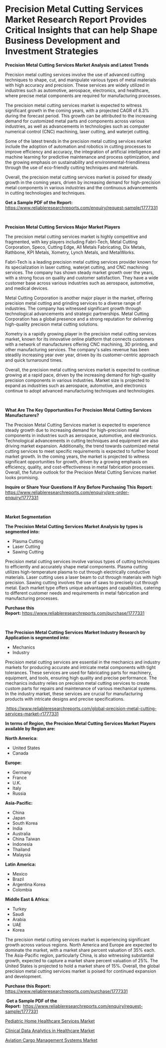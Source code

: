 <p><h1>Precision Metal Cutting Services Market Research Report Provides Critical Insights that can help Shape Business Development and Investment Strategies</h1></p><p><strong>Precision Metal Cutting Services Market Analysis and Latest Trends</strong></p>
<p><p>Precision metal cutting services involve the use of advanced cutting techniques to shape, cut, and manipulate various types of metal materials with high accuracy and precision. These services are widely utilized in industries such as automotive, aerospace, electronics, and healthcare, where precise metal components are required for manufacturing processes.</p><p>The precision metal cutting services market is expected to witness significant growth in the coming years, with a projected CAGR of 8.3% during the forecast period. This growth can be attributed to the increasing demand for customized metal parts and components across various industries, as well as advancements in technologies such as computer numerical control (CNC) machining, laser cutting, and waterjet cutting.</p><p>Some of the latest trends in the precision metal cutting services market include the adoption of automation and robotics in cutting processes to improve efficiency and accuracy, the integration of artificial intelligence and machine learning for predictive maintenance and process optimization, and the growing emphasis on sustainability and environmental-friendliness through the use of eco-friendly cutting techniques and materials.</p><p>Overall, the precision metal cutting services market is poised for steady growth in the coming years, driven by increasing demand for high-precision metal components in various industries and the continuous advancements in cutting technologies and techniques.</p></p>
<p><strong>Get a Sample PDF of the Report:&nbsp;</strong> <a href="https://www.reliableresearchreports.com/enquiry/request-sample/1777331">https://www.reliableresearchreports.com/enquiry/request-sample/1777331</a></p>
<p>&nbsp;</p>
<p><strong>Precision Metal Cutting Services Major Market Players</strong></p>
<p><p>The precision metal cutting services market is highly competitive and fragmented, with key players including Fabri-Tech, Metal Cutting Corporation, Speco, Cutting Edge, All Metals Fabricating, Dix Metals, Rathbone, KPI Metals, Xometry, Lynch Metals, and MetalWorks.</p><p>Fabri-Tech is a leading precision metal cutting services provider known for its specialization in laser cutting, waterjet cutting, and CNC machining services. The company has shown steady market growth over the years, with a strong focus on quality and customer satisfaction. They have a wide customer base across various industries such as aerospace, automotive, and medical devices.</p><p>Metal Cutting Corporation is another major player in the market, offering precision metal cutting and grinding services to a diverse range of industries. The company has witnessed significant growth through technological advancements and strategic partnerships. Metal Cutting Corporation has a global presence and a strong reputation for delivering high-quality precision metal cutting solutions.</p><p>Xometry is a rapidly growing player in the precision metal cutting services market, known for its innovative online platform that connects customers with a network of manufacturers offering CNC machining, 3D printing, and other manufacturing services. The company's sales revenue has been steadily increasing year over year, driven by its customer-centric approach and quick turnaround times.</p><p>Overall, the precision metal cutting services market is expected to continue growing at a rapid pace, driven by the increasing demand for high-quality precision components in various industries. Market size is projected to expand as industries such as aerospace, automotive, and electronics continue to adopt advanced manufacturing techniques and technologies.</p></p>
<p>&nbsp;</p>
<p><strong>What Are The Key Opportunities For Precision Metal Cutting Services Manufacturers?</strong></p>
<p><p>The Precision Metal Cutting Services market is expected to experience steady growth due to increasing demand for high-precision metal components in industries such as aerospace, automotive, and electronics. Technological advancements in cutting techniques and equipment are also driving market expansion. Additionally, the trend towards customized metal cutting services to meet specific requirements is expected to further boost market growth. In the coming years, the market is projected to witness significant opportunities for growth, driven by a growing emphasis on efficiency, quality, and cost-effectiveness in metal fabrication processes. Overall, the future outlook for the Precision Metal Cutting Services market looks promising.</p></p>
<p><strong>Inquire or Share Your Questions If Any Before Purchasing This Report:</strong> <a href="https://www.reliableresearchreports.com/enquiry/pre-order-enquiry/1777331">https://www.reliableresearchreports.com/enquiry/pre-order-enquiry/1777331</a></p>
<p>&nbsp;</p>
<p><strong>Market Segmentation</strong></p>
<p><strong>The Precision Metal Cutting Services Market Analysis by types is segmented into:</strong></p>
<p><ul><li>Plasma Cutting</li><li>Laser Cutting</li><li>Sawing Cutting</li></ul></p>
<p><p>Precision metal cutting services involve various types of cutting techniques to efficiently and accurately shape metal components. Plasma cutting utilizes high-temperature plasma to cut through electrically conductive materials. Laser cutting uses a laser beam to cut through materials with high precision. Sawing cutting involves the use of saws to precisely cut through metal. Each market type offers unique advantages and capabilities, catering to different customer needs and requirements in metal fabrication and manufacturing processes.</p></p>
<p><strong>Purchase this Report:&nbsp;</strong><a href="https://www.reliableresearchreports.com/purchase/1777331">https://www.reliableresearchreports.com/purchase/1777331</a></p>
<p>&nbsp;</p>
<p><strong>The Precision Metal Cutting Services Market Industry Research by Application is segmented into:</strong></p>
<p><ul><li>Mechanics</li><li>Industry</li></ul></p>
<p><p>Precision metal cutting services are essential in the mechanics and industry markets for producing accurate and intricate metal components with tight tolerances. These services are used for fabricating parts for machinery, equipment, and tools, ensuring high quality and precise performance. The mechanics industry relies on precision metal cutting services to create custom parts for repairs and maintenance of various mechanical systems. In the industry market, these services are crucial for manufacturing products with intricate designs and precise specifications.</p></p>
<p><a href="https://www.reliableresearchreports.com/global-precision-metal-cutting-services-market-r1777331">&nbsp;https://www.reliableresearchreports.com/global-precision-metal-cutting-services-market-r1777331</a></p>
<p><strong>In terms of Region, the Precision Metal Cutting Services Market Players available by Region are:</strong></p>
<p>
    <p> <strong> North America: </strong>
        <ul>
            <li>United States</li>
            <li>Canada</li>
        </ul>
        </p> 
    <p> <strong> Europe: </strong>
        <ul>
            <li>Germany</li>
            <li>France</li>
            <li>U.K.</li>
            <li>Italy</li>
            <li>Russia</li>
        </ul>
        </p> 
    <p> <strong> Asia-Pacific: </strong>
        <ul>
            <li>China</li>
            <li>Japan</li>
            <li>South Korea</li>
            <li>India</li>
            <li>Australia</li>
            <li>China Taiwan</li>
            <li>Indonesia</li>
            <li>Thailand</li>
            <li>Malaysia</li>
        </ul>
        </p> 
    <p> <strong> Latin America: </strong>
        <ul>
            <li>Mexico</li>
            <li>Brazil</li>
            <li>Argentina Korea</li>
            <li>Colombia</li>
        </ul>
        </p> 
    <p> <strong> Middle East & Africa: </strong>
        <ul>
            <li>Turkey</li>
            <li>Saudi</li>
            <li>Arabia</li>
            <li>UAE</li>
            <li>Korea</li>
        </ul>
    </p>
    </p>
<p><p>The precision metal cutting services market is experiencing significant growth across various regions. North America and Europe are expected to dominate the market, with a market share percent valuation of 35% each. The Asia-Pacific region, particularly China, is also witnessing substantial growth, expected to capture a market share percent valuation of 25%. The United States is projected to hold a market share of 15%. Overall, the global precision metal cutting services market is poised for continued expansion and development.</p></p>
<p><strong>Purchase this Report: </strong><a href="https://www.reliableresearchreports.com/purchase/1777331">https://www.reliableresearchreports.com/purchase/1777331</a></p>
<p>&nbsp;<strong>Get a Sample PDF of the Report:&nbsp;&nbsp;</strong><a href="https://www.reliableresearchreports.com/enquiry/request-sample/1777331">https://www.reliableresearchreports.com/enquiry/request-sample/1777331</a></p>
<p><strong></strong></p>
<p><p><a href="https://github.com/gracielawharr/Market-Research-Report-List-2/blob/main/pediatric-home-healthcare-services-market.md">Pediatric Home Healthcare Services Market</a></p><p><a href="https://github.com/JennyferFeil2023/Market-Research-Report-List-1/blob/main/clinical-data-analytics-in-healthcare-market.md">Clinical Data Analytics in Healthcare Market</a></p><p><a href="https://github.com/edytherolanlouisejk1miz0wig/Market-Research-Report-List-3/blob/main/aviation-cargo-management-systems-market.md">Aviation Cargo Management Systems Market</a></p></p>